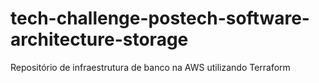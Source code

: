 # tech-challenge-postech-software-architecture-storage
Repositório de infraestrutura de banco na AWS utilizando Terraform 
